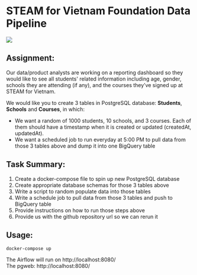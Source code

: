 # STEAM for Vietnam Foundation Data Pipeline

<img src="https://static.ybox.vn/2020/8/5/1597995091967-Thie%CC%82%CC%81t%20ke%CC%82%CC%81%20kho%CC%82ng%20te%CC%82n%20(1).png"/>

## Assignment:
Our data/product analysts are working on a reporting dashboard so they would like to see
all students' related information including age, gender, schools they are attending (if any),
and the courses they’ve signed up at STEAM for Vietnam.

We would like you to create 3 tables in PostgreSQL database: **Students**, **Schools** and **Courses**, in
which:
- We want a random of 1000 students, 10 schools, and 3 courses. Each of them should
have a timestamp when it is created or updated (createdAt, updatedAt).
- We want a scheduled job to run everyday at 5:00 PM to pull data from those 3 tables
above and dump it into one BigQuery table

## Task Summary:
1. Create a docker-compose file to spin up new PostgreSQL database
3. Create appropriate database schemas for those 3 tables above
4. Write a script to random populate data into those tables
5. Write a schedule job to pull data from those 3 tables and push to BigQuery table
6. Provide instructions on how to run those steps above
7. Provide us with the github repository url so we can rerun it

## Usage:

    docker-compose up

The Airflow will run on http://localhost:8080/ <br>
The pgweb: http://localhost:8080/